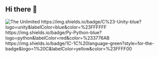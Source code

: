 ## Hi there 👋


<img src = "https://github.com/JuliaPodmarkova/JuliaPodmarkova/blob/main/8cf70b958d5c11efac4696fbc5f708e6.gif" alt = "The Unlimited">
https://img.shields.io/badge/C%23-Unity-blue?logo=unity&labelColor=blue&color=%23FFFFFF
https://img.shields.io/badge/Py-Python-blue?logo=python&labelColor=red&color=%233776AB
https://img.shields.io/badge/1C-1C%20language-green?style=for-the-badge&logo=1%20C&labelColor=yellow&color=%23FFFF00

